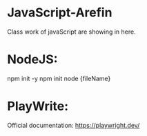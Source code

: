 # JavaScript-Arefin
Class work of javaScript are showing in here.

# NodeJS:
npm init -y
npm init
node {fileName}

# PlayWrite:
Official documentation: https://playwright.dev/